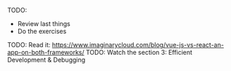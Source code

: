 
TODO: 
- Review last things
- Do the exercises 

TODO: Read it: https://www.imaginarycloud.com/blog/vue-js-vs-react-an-app-on-both-frameworks/ 
TODO: Watch the section 3: Efficient Development & Debugging
